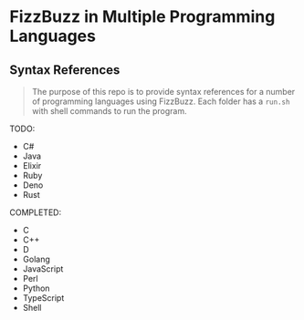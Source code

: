 # FizzBuzz in Multiple Programming Languages

## Syntax References

> The purpose of this repo is to provide syntax references for a number of programming languages using FizzBuzz. Each folder has a `run.sh` with shell commands to run the program.

TODO:

- C#
- Java
- Elixir
- Ruby
- Deno
- Rust

COMPLETED:

- C
- C++
- D
- Golang
- JavaScript
- Perl
- Python
- TypeScript
- Shell
